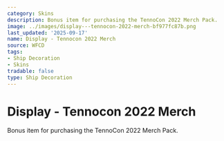 ```yaml
---
category: Skins
description: Bonus item for purchasing the TennoCon 2022 Merch Pack.
image: ../images/display---tennocon-2022-merch-bf977fc87b.png
last_updated: '2025-09-17'
name: Display - Tennocon 2022 Merch
source: WFCD
tags:
- Ship Decoration
- Skins
tradable: false
type: Ship Decoration
---
```


# Display - Tennocon 2022 Merch

Bonus item for purchasing the TennoCon 2022 Merch Pack.

